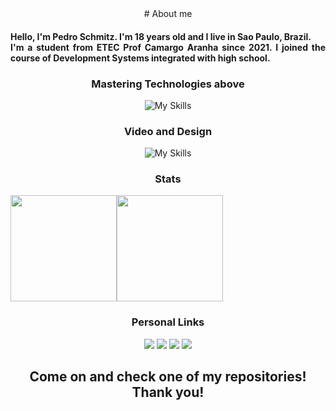 <div align="center">
  # About me

<div align="justify">
  
  <h4>Hello, I'm Pedro Schmitz. I'm 18 years old and I live in Sao Paulo, Brazil.
  <br>
  I'm a student from ETEC Prof Camargo Aranha since 2021. I joined the course of Development Systems integrated with high school.</h4>
</div>

 ### Mastering Technologies above
  ![My Skills](https://skillicons.dev/icons?i=angular,react,django,express,adonis)

  ### Video and Design
  ![My Skills](https://skillicons.dev/icons?i=premiere,photoshop,illustrator,figma)

  ### Stats

  <div style="display: flex; align-items: center;" align="center">
    
   <img height="170em"  src="https://github-readme-stats.vercel.app/api?username=schmitz014&show_icons=true&theme=github_dark">
   <img height="170em" src="https://github-readme-stats.vercel.app/api/top-langs/?username=schmitz014&layout=compact&theme=github_dark">
  </div>

  <div style="display: inline">
  
  ### Personal Links
  <a href="https://www.discord.gg/VYuPqAre"><img src="https://img.shields.io/badge/Discord-%235865F2.svg?style=for-the-badge&logo=discord&logoColor=white"/></a>
  <a href="https://www.instagram.com/livelikeschmitz"><img src="https://img.shields.io/badge/Instagram-E4405F?style=for-the-badge&logo=instagram&logoColor=white"></img></a>
  <a href="https://www.linkedin.com/in/pedro-schmitz-961b7822b/"><img src="https://img.shields.io/badge/LinkedIn-0077B5?style=for-the-badge&logo=linkedin&logoColor=white"></img></a>
  <a href="mailto:pedroschmitz0000@gmail.com"><img src="https://img.shields.io/badge/Gmail-D14836?style=for-the-badge&logo=gmail&logoColor=white">    </img></a>
  </div>

  <h2>Come on and check one of my repositories! Thank you!</h2>
</div>

